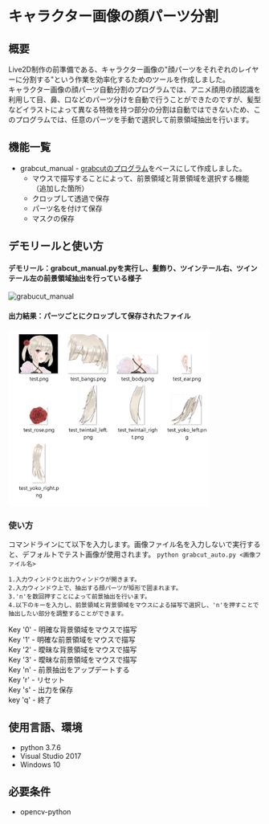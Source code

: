 # キャラクター画像の顔パーツ分割
## 概要
Live2D制作の前準備である、キャラクター画像の"顔パーツをそれぞれのレイヤーに分割する"という作業を効率化するためのツールを作成しました。  
キャラクター画像の顔パーツ自動分割のプログラムでは、アニメ顔用の顔認識を利用して目、鼻、口などのパーツ分けを自動で行うことができたのですが、髪型などイラストによって異なる特徴を持つ部分の分割は自動ではできないため、このプログラムでは、任意のパーツを手動で選択して前景領域抽出を行います。

## 機能一覧
- grabcut_manual - [grabcutのプログラム](https://github.com/opencv/opencv/blob/master/samples/python/grabcut.py)をベースにして作成しました。  
  - マウスで描写することによって、前景領域と背景領域を選択する機能  
  （追加した箇所）
  - クロップして透過で保存
  - パーツ名を付けて保存
  - マスクの保存
  
## デモリールと使い方
#### デモリール：grabcut_manual.pyを実行し、髪飾り、ツインテール右、ツインテール左の前景領域抽出を行っている様子
![grabucut_manual](https://user-images.githubusercontent.com/61644695/75776911-460eab00-5d98-11ea-8d33-e33a562f8382.gif)

####  出力結果：パーツごとにクロップして保存されたファイル
<img src="cropped_file.png" width="400" height=350px >

### 使い方
コマンドラインにて以下を入力します。画像ファイル名を入力しないで実行すると、デフォルトでテスト画像が使用されます。
    `python grabcut_auto.py <画像ファイル名> `   
    
    1.入力ウィンドウと出力ウィンドウが開きます。  
    2.入力ウィンドウ上で、抽出する顔パーツが矩形で囲まれます。  
    3.'n'を数回押すことによって前景抽出を行います。  
    4.以下のキーを入力し、前景領域と背景領域をマウスによる描写で選択し、'n'を押すことで抽出したい部分を調整することができます。  

Key '0' - 明確な背景領域をマウスで描写  
Key '1' - 明確な前景領域をマウスで描写  
Key '2' - 曖昧な背景領域をマウスで描写  
Key '3' - 曖昧な前景領域をマウスで描写  
Key 'n' - 前景抽出をアップデートする  
Key 'r' - リセット  
Key 's' - 出力を保存  
key 'q' - 終了

## 使用言語、環境
- python 3.7.6  
- Visual Studio 2017  
- Windows 10 

## 必要条件  
- opencv-python 
